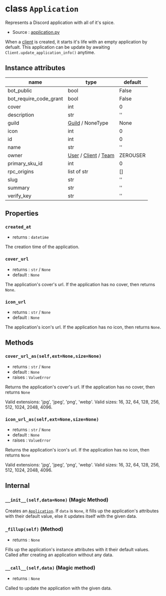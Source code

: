 # class `Application`

Represents a Discord application with all of it's spice.

- Source : [application.py](https://github.com/HuyaneMatsu/hata/blob/master/hata/discord/application.py)

When a [client](Client.md) is created, it starts it's life with an empty
application by defualt. This application can be update by awaiting
`Client.update_application_info()` anytime.

## Instance attributes

| name                      | type                                                      | default   |
|---------------------------|-----------------------------------------------------------|-----------|
| bot_public                | bool                                                      | False     |
| bot_require_code_grant    | bool                                                      | False     |
| cover                     | int                                                       | 0         |
| description               | str                                                       | ''        |
| guild                     | [Guild](Guild.md) / NoneType                              | None      |
| icon                      | int                                                       | 0         |
| id                        | int                                                       | 0         |
| name                      | str                                                       | ''        |
| owner                     | [User](User.md) / [Client](Client.md) / [Team](Team.md)   | ZEROUSER  |
| primary_sku_id            | int                                                       | 0         |
| rpc_origins               | list of str                                               | []        |
| slug                      | str                                                       | ''        |
| summary                   | str                                                       | ''        |
| verify_key                | str                                                       | ''        |

## Properties

### `created_at`

- returns : `datetime`

The creation time of the application.

### `cover_url`

- returns : `str` / `None`
- default : `None`

The application's cover's url. If the application has no cover, then returns
`None`.

### `icon_url`

- returns : `str` / `None`
- default : `None`

The application's icon's url. If the application has no icon, then returns
`None`.

## Methods

### `cover_url_as(self,ext=None,size=None)`

- returns : `str` / `None`
- default : `None`
- raises : `ValueError`

Returns the application's cover's url.
If the application has no cover, then returns `None`

Valid extensions: 'jpg', 'jpeg', 'png', 'webp'.
Valid sizes: 16, 32, 64, 128, 256, 512, 1024, 2048, 4096.

### `icon_url_as(self,ext=None,size=None)`

- returns : `str` / `None`
- default : `None`
- raises : `ValueError`

Returns the application's icon's url.
If the application has no icon, then returns `None`

Valid extensions: 'jpg', 'jpeg', 'png', 'webp'.
Valid sizes: 16, 32, 64, 128, 256, 512, 1024, 2048, 4096.

## Internal

### `__init__(self,data=None)` (Magic Method)

Creates an [`Application`](Application.md). If `data` is `None`, it fills up
the application's attributes with their default value, else it updates itself
with the given data.

### `_fillup(self)` (Method)

- returns : `None`

Fills up the application's instance attributes with it their default values.
Called after creating an application without any data.

### `__call__(self,data)` (Magic method)

- returns : `None`

Called to update the application with the given data.

